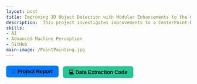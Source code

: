 ```yaml
---
layout: post
title: Improving 3D Object Detection with Modular Enhancements to the CenterPoint Framework
description:  This project investigates improvements to a CenterPoint-based LiDAR 3D object detector on the View of Delft dataset. Key extensions include semantic fusion via PointPainting, data augmentation for both LiDAR and image modalities, and architectural changes such as a multiview fusion neck and dropout. 
skills: 
- AI
- Advanced Machine Perception
- GitHub
main-image: /PointPainting.jpg
---
```



<div style="display: flex; flex-wrap: wrap; gap: 12px; margin-bottom: 20px;">

  <a href="/AMP_Final_Assignment.pdf" target="_blank" style="
    background-color: #007bff;
    color: black;
    padding: 8px 16px;
    border-radius: 6px;
    text-decoration: none;
    font-weight: bold;
    font-family: sans-serif;">
    📄 Project Report
  </a>

  <a href="https://colab.research.google.com/drive/17uTkq5Dj2RDwaOkxgT3SqELEoRYLTl47?usp=sharing" target="_blank" style="
    background-color: #20c997;
    color: black;
    padding: 8px 16px;
    border-radius: 6px;
    text-decoration: none;
    font-weight: bold;
    font-family: sans-serif;">
    💻 Data Extraction Code
  </a>



</div>
